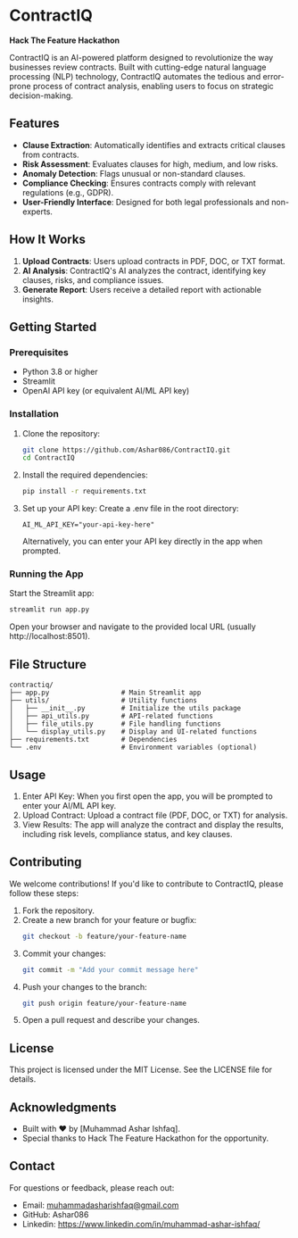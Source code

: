 # ContractIQ
**Hack The Feature Hackathon**

ContractIQ is an AI-powered platform designed to revolutionize the way businesses review contracts. Built with cutting-edge natural language processing (NLP) technology, ContractIQ automates the tedious and error-prone process of contract analysis, enabling users to focus on strategic decision-making.

## Features
- **Clause Extraction**: Automatically identifies and extracts critical clauses from contracts.
- **Risk Assessment**: Evaluates clauses for high, medium, and low risks.
- **Anomaly Detection**: Flags unusual or non-standard clauses.
- **Compliance Checking**: Ensures contracts comply with relevant regulations (e.g., GDPR).
- **User-Friendly Interface**: Designed for both legal professionals and non-experts.

## How It Works
1. **Upload Contracts**: Users upload contracts in PDF, DOC, or TXT format.
2. **AI Analysis**: ContractIQ's AI analyzes the contract, identifying key clauses, risks, and compliance issues.
3. **Generate Report**: Users receive a detailed report with actionable insights.

## Getting Started

### Prerequisites
- Python 3.8 or higher
- Streamlit
- OpenAI API key (or equivalent AI/ML API key)

### Installation
1. Clone the repository:
   ```bash
   git clone https://github.com/Ashar086/ContractIQ.git
   cd ContractIQ
   ```

2. Install the required dependencies:
   ```bash
   pip install -r requirements.txt
   ```

3. Set up your API key:
   Create a .env file in the root directory:
   ```plaintext
   AI_ML_API_KEY="your-api-key-here"
   ```
   Alternatively, you can enter your API key directly in the app when prompted.

### Running the App
Start the Streamlit app:
```bash
streamlit run app.py
```
Open your browser and navigate to the provided local URL (usually http://localhost:8501).

## File Structure
```
contractiq/
├── app.py                  # Main Streamlit app
├── utils/                  # Utility functions
│   ├── __init__.py         # Initialize the utils package
│   ├── api_utils.py        # API-related functions
│   ├── file_utils.py       # File handling functions
│   └── display_utils.py    # Display and UI-related functions
├── requirements.txt        # Dependencies
└── .env                    # Environment variables (optional)
```

## Usage
1. Enter API Key: When you first open the app, you will be prompted to enter your AI/ML API key.
2. Upload Contract: Upload a contract file (PDF, DOC, or TXT) for analysis.
3. View Results: The app will analyze the contract and display the results, including risk levels, compliance status, and key clauses.

## Contributing
We welcome contributions! If you'd like to contribute to ContractIQ, please follow these steps:

1. Fork the repository.
2. Create a new branch for your feature or bugfix:
   ```bash
   git checkout -b feature/your-feature-name
   ```
3. Commit your changes:
   ```bash
   git commit -m "Add your commit message here"
   ```
4. Push your changes to the branch:
   ```bash
   git push origin feature/your-feature-name
   ```
5. Open a pull request and describe your changes.

## License
This project is licensed under the MIT License. See the LICENSE file for details.

## Acknowledgments
- Built with ❤️ by [Muhammad Ashar Ishfaq].
- Special thanks to Hack The Feature Hackathon for the opportunity.

## Contact
For questions or feedback, please reach out:
- Email: muhammadasharishfaq@gmail.com
- GitHub: Ashar086
- Linkedin: https://www.linkedin.com/in/muhammad-ashar-ishfaq/
